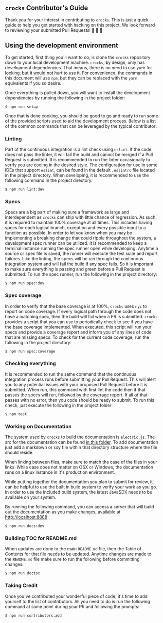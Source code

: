 `crocks` Contributor's Guide
---
Thank you for your interest in contributing to `crocks`. This is just a quick
guide to help you get started with hacking on this project. We look forward to
reviewing your submitted Pull Requests! :tada: :cake: :balloon:

## Using the development environment
To get started, first thing you'll want to do, is clone the `crocks` repository
down to your local development machine. `crocks`, by design, only has
development dependencies. That means, there is no need to use `yarn` for
locking, but it would not hurt to use it. For convenience, the commands in this
document will use `npm`, but they can be replaced with the `yarn` equivalents if
you so desire.

Once everything is pulled down, you will want to install the development
dependencies by running the following in the project folder:

```
$ npm run setup
```

Once that is done cooking, you should be good to go and ready to run some of the
provided scripts used to aid the development process. Below is a list of the
common commands that can be leveraged by the typical contributor:

### Linting
Part of the continuous integration is a lint check using `eslint`. If the code
does not pass the linter, it will fail the build and cannot be merged if a Pull
Request is submitted. It is recommended to run the linter occasionally to verify
you are coding in the desired style. The configuration for use in some IDEs that
support `eslint`, can be found in the default `.eslintrc` file located in the
project directory. When developing, it is recommended to use the following
command in the project directory:

```
$ npm run lint:dev
```

### Specs
Specs are a big part of making sure a framework as large and interdependent as
`crocks` can ship with little chance of regression. As such, it is required to
maintain 100% coverage at all times. This includes having specs for each
logical branch, exception and every possible input to a function as possible.
In order to let you know when you may be implementing a breaking change that
could ripple throughout the system, a development spec runner can be utilized.
It is recommended to keep a terminal instance running the spec runner open while
developing. Anytime a source or spec file is saved, the runner will execute the
test suite and report failures. Like the linting, the specs will be ran through
the continuous integration system and will fail the build if any spec fails. So
it is important to make sure everything is passing and green before a Pull
Request is submitted. To run the spec runner, run the following in the project
directory:

```
$ npm run spec:dev
```

### Spec coverage
In order to verify that the base coverage is at 100%, `crocks` uses `nyc` to
report on code coverage. If every logical path through the code does not have a
matching spec, then the build will fail when a PR is submitted. `crocks`
provides a script that you can use to periodically check to see if you have the
base coverage implemented. When executed, this script will run your specs and
provide a coverage report and inform you of any lines of code that are missing
specs. To check for the current code coverage, run the following in the project
directory:

```
$ npm run spec:coverage
```

### Checking everything
It is recommended to run the same command that the continuous integration
process runs before submitting your Pull Request. This will alert you to any
potential issues with your proposed Pull Request before it is submitted. When
run, this command with first lint the code then if that passes the specs will
run, followed by the coverage report. If all of that passes with no error, then
you code should be ready to submit. To run this check, just execute the
following in the project folder:

```
$ npm test
```

### Working on Documentation
The system used by `crocks` to build the documentation
is [`electric.js`][electric]. The src for the documentation can be
found [in this folder][docs-loc]. To add documentation just add a markdown or
soy file within that directory structure where the file should reside.

When linking between files, make sure to match the case of the files in your
links. While case does not matter on OSX or Windows, the documentation runs on
a linux instance in it's production environment.

While putting together the documentation you plan to submit for review, it can
be helpful to use the built in build system to verify your work as you go. In
order to use the included build system, the latest JavaSDK needs to be available
on your system.

By running the following command, you can access a server that will build out the
documentation as you make changes, available
at [http://localhost:8888](http://localhost:8888):

```
$ npm run docs:dev
```

### Building TOC for README.md
When updates are done to the main `README.md` file, then the Table of Contents for
that file needs to be updated. Anytime changes are made to the `README.md` file
make sure to run the following before committing changes:

```
$ npm run doctoc
```

### Taking Credit
Once you've contributed your wonderful piece of code, it's time to add yourself
to the list of contributors. All you need to do is run the following command
at some point during your PR and following the prompts:

```
$ npm run contributors:add
```

[electric]: https://electricjs.com/
[docs-loc]: https://github.com/evilsoft/crocks/tree/master/docs/src/pages/docs
